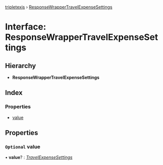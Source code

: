 [tripletexjs](../README.md) › [ResponseWrapperTravelExpenseSettings](responsewrappertravelexpensesettings.md)

# Interface: ResponseWrapperTravelExpenseSettings

## Hierarchy

* **ResponseWrapperTravelExpenseSettings**

## Index

### Properties

* [value](responsewrappertravelexpensesettings.md#optional-value)

## Properties

### `Optional` value

• **value**? : *[TravelExpenseSettings](travelexpensesettings.md)*
